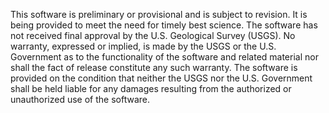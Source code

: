 This software is preliminary or provisional and is subject to revision. It is 
being provided to meet the need for timely best science. The software has not 
received final approval by the U.S. Geological Survey (USGS). No warranty, 
expressed or implied, is made by the USGS or the U.S. Government as to the 
functionality of the software and related material nor shall the fact of release
constitute any such warranty. The software is provided on the condition that 
neither the USGS nor the U.S. Government shall be held liable for any damages 
resulting from the authorized or unauthorized use of the software.
